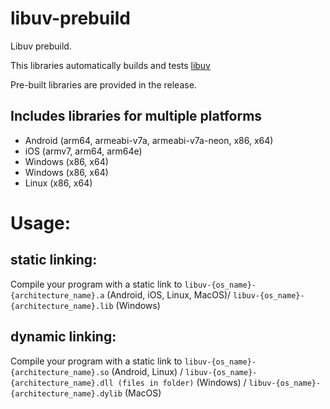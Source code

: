 # libuv-prebuild
Libuv prebuild.

This libraries automatically builds and tests [libuv](https://github.com/libuv/libuv/commit/cc506dd97c7348abb54ef5c51eb563e1b512b45f)

Pre-built libraries are provided in the release.

## Includes libraries for multiple platforms
* Android (arm64, armeabi-v7a, armeabi-v7a-neon, x86, x64)
* iOS     (armv7, arm64, arm64e)
* Windows (x86, x64)
* Windows (x86, x64)
* Linux   (x86, x64)

# Usage:

## static linking:
Compile your program with a static link to 
`libuv-{os_name}-{architecture_name}.a`        (Android, iOS, Linux, MacOS)/
`libuv-{os_name}-{architecture_name}.lib`                                (Windows)

## dynamic linking:
Compile your program with a static link to 
`libuv-{os_name}-{architecture_name}.so`                (Android, Linux) /
`libuv-{os_name}-{architecture_name}.dll (files in folder)`              (Windows) /
`libuv-{os_name}-{architecture_name}.dylib`                        (MacOS) 




